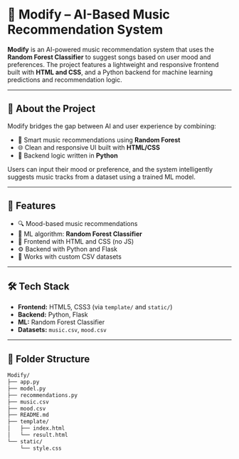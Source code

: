 # 🤖 Modify – AI-Based Music Recommendation System

**Modify** is an AI-powered music recommendation system that uses the **Random Forest Classifier** to suggest songs based on user mood and preferences. The project features a lightweight and responsive frontend built with **HTML and CSS**, and a Python backend for machine learning predictions and recommendation logic.

---

## 🧠 About the Project

Modify bridges the gap between AI and user experience by combining:
- 🎵 Smart music recommendations using **Random Forest**
- 🌐 Clean and responsive UI built with **HTML/CSS**
- 🐍 Backend logic written in **Python**

Users can input their mood or preference, and the system intelligently suggests music tracks from a dataset using a trained ML model.

---

## 🚀 Features

- 🔍 Mood-based music recommendations
- 🧠 ML algorithm: **Random Forest Classifier**
- 🎨 Frontend with HTML and CSS (no JS)
- ⚙️ Backend with Python and Flask
- 📁 Works with custom CSV datasets

---

## 🛠️ Tech Stack

- **Frontend:** HTML5, CSS3 (via `template/` and `static/`)
- **Backend:** Python, Flask
- **ML:** Random Forest Classifier
- **Datasets:** `music.csv`, `mood.csv`

---

## 📁 Folder Structure

```bash
Modify/
├── app.py
├── model.py
├── recommendations.py
├── music.csv
├── mood.csv
├── README.md
├── template/
│   ├── index.html
│   └── result.html
└── static/
    └── style.css
    